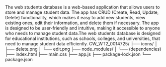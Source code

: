 The web students database is a web-based application that allows users to store and manage student data. The app has CRUD (Create, Read, Update, Delete) functionality, which makes it easy to add new students, view existing ones, edit their information, and delete them if necessary. The app is designed to be user-friendly and intuitive, making it accessible to anyone who needs to manage student data.The web students database is designed for educational institutions, such as schools, colleges, and universities, that need to manage student data efficiently.
CW_WT2_0014725/
├── icons/
│   ├── delete.png
│   └── edit.png
├── node_modules/
│   └── (dependencies)
├── index.html
├── main.css
├── app.js
├── package-lock.json
└── package.json
